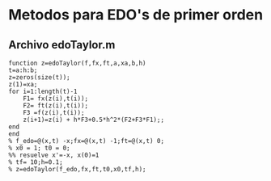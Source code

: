# Metodos para EDO's de primer orden

## Archivo edoTaylor.m
```
function z=edoTaylor(f,fx,ft,a,xa,b,h)
t=a:h:b;
z=zeros(size(t));
z(1)=xa;
for i=1:length(t)-1
    F1= fx(z(i),t(i));
    F2= ft(z(i),t(i));
    F3 =f(z(i),t(i));
    z(i+1)=z(i) + h*F3+0.5*h^2*(F2+F3*F1);;
end
end
% f_edo=@(x,t) -x;fx=@(x,t) -1;ft=@(x,t) 0;
% x0 = 1; t0 = 0;
%% resuelve x'=-x, x(0)=1
% tf= 10;h=0.1;
% z=edoTaylor(f_edo,fx,ft,t0,x0,tf,h);
```
